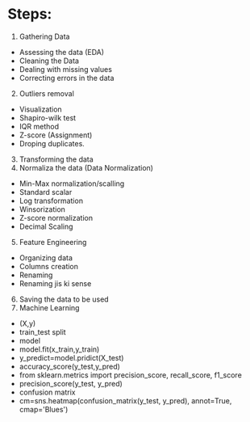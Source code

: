 
# Steps:

1. Gathering Data
-  Assessing the data (EDA)
-  Cleaning the Data
-  Dealing with missing values
-  Correcting errors in the data
2. Outliers removal
-  Visualization
-  Shapiro-wilk test
-  IQR method
-  Z-score (Assignment)
-  Droping duplicates.
3. Transforming the data
4. Normaliza the data (Data Normalization)
-  Min-Max normalization/scalling
-  Standard scalar
-  Log transformation
-  Winsorization
-  Z-score normalization
-  Decimal Scaling
5. Feature Engineering
- Organizing data
-  Columns creation
-  Renaming
-  Renaming jis ki sense
6. Saving the data to be used
7. Machine Learning
- (X,y)
- train_test split
- model
- model.fit(x_train,y_train)
- y_predict=model.pridict(X_test)
- accuracy_score(y_test,y_pred)
- from sklearn.metrics import precision_score, recall_score, f1_score
- precision_score(y_test, y_pred)
- confusion matrix
- cm=sns.heatmap(confusion_matrix(y_test, y_pred), annot=True, cmap='Blues')
